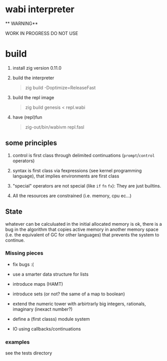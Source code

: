# wabi interpreter

** WARNING**

WORK IN PROGRESS DO NOT USE

# build

1. install zig version 0.11.0

2. build the interpreter
   > zig build -Doptimize=ReleaseFast

3. build the repl image
   > zig build genesis < repl.wabi

4. have (repl)fun
   > zig-out/bin/wabivm repl.fasl

## some principles

1. control is first class through delimited continuations (`prompt`/`control` operators)

2. syntax is first class via fexpressions (see kernel programming language), that implies environments are first class

3. "special" operators are not special (like `if` `fn` `fx`): They are just builtins.

4. All the resources are constrained (i.e. memory, cpu ec...)

## State

whatever can be calculuated in the initial allocated memory is ok, there is a bug in the algorithm
that copies active memory in another memory space (i.e. the equivalent of GC for other languages)
that prevents the system to continue.

### Missing pieces

* fix bugs :(

* use a smarter data structure for lists

* introduce maps (HAMT)

* introduce sets (or not? the same of a map to boolean)

* extend the numeric tower with arbirtrarly big integers, rationals, imaginary (inexact number?)

* define a (first classs) module system

* IO using callbacks/continuations

### examples

see the tests directory
